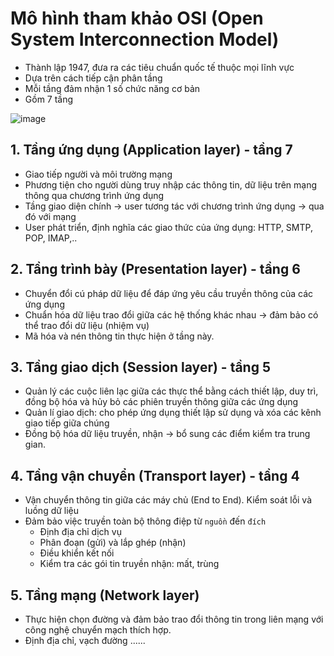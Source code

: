 # Mô hình tham khảo OSI (Open System Interconnection Model)
- Thành lập 1947, đưa ra các tiêu chuẩn quốc tế thuộc mọi lĩnh vực
- Dựa trên cách tiếp cận phân tầng 
- Mỗi tầng đảm nhận 1 số chức năng cơ bản
- Gồm 7 tầng

![image](https://user-images.githubusercontent.com/88178841/154833859-e583695e-bc03-4c21-b618-e976084d9e02.png)
## 1. Tầng ứng dụng (Application layer) - tầng 7
- Giao tiếp người và môi trường mạng
- Phương tiện cho người dùng truy nhập các thông tin, dữ liệu trên mạng thông qua chương trình ứng dụng
- Tầng giao diện chính -> user tương tác với chương trình ứng dụng -> qua đó với mạng
- User phát triển, định nghĩa các giao thức của ứng dụng: HTTP, SMTP, POP, IMAP,..
## 2. Tầng trình bày (Presentation layer) - tầng 6
- Chuyển đổi cú pháp dữ liệu để đáp ứng yêu cầu truyền thông của các ứng dụng
- Chuẩn hóa dữ liệu trao đổi giữa các hệ thống khác nhau -> đảm bảo có thể trao đổi dữ liệu (nhiệm vụ)
- Mã hóa và nén thông tin thực hiện ở tầng này.
## 3. Tầng giao dịch (Session layer) - tầng 5
- Quản lý các cuộc liên lạc giữa các thực thể bằng cách thiết lập, duy trì, đồng bộ hóa và hủy bỏ các phiên truyền thông giữa các ứng dụng
- Quản lí giao dịch: cho phép ứng dụng thiết lập sử dụng và xóa các kênh giao tiếp giữa chúng
- Đồng bộ hóa dữ liệu truyền, nhận -> bổ sung các điểm kiểm tra trung gian.
## 4. Tầng vận chuyển (Transport layer) - tầng 4
- Vận chuyển thông tin giữa các máy chủ (End to End). Kiểm soát lỗi và luồng dữ liệu
- Đảm bảo việc truyền toàn bộ thông điệp từ `nguồn` đến `đích`
  - Định địa chỉ dịch vụ
  - Phân đoạn (gửi) và lắp ghép (nhận)
  - Điều khiển kết nối
  - Kiểm tra các gói tin truyền nhận: mất, trùng
## 5. Tầng mạng (Network layer)
- Thực hiện chọn đường và đảm bảo trao đổi thông tin trong liên mạng với công nghệ chuyển mạch thích hợp.
- Định địa chỉ, vạch đường ......
